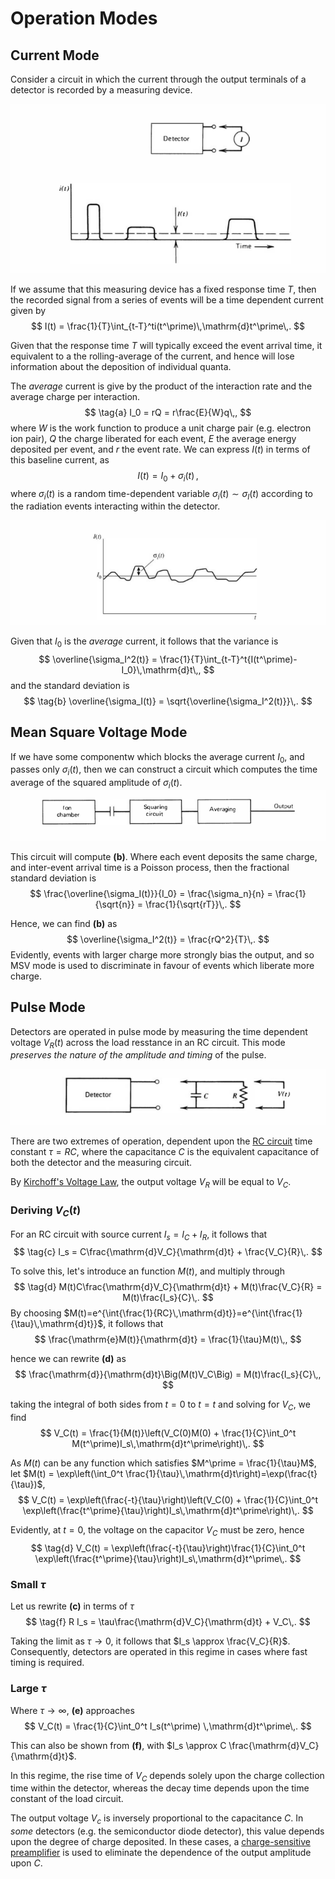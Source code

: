Operation Modes
===============

Current Mode
------------
Consider a circuit in which the current through the output terminals of a detector is recorded by a measuring device. 

![Current mode schematic](images/current-mode.png)

If we assume that this measuring device has a fixed response time $T$, then the recorded signal from a series of events will be a time dependent current given by
$$
I(t) = \frac{1}{T}\int_{t-T}^ti(t^\prime)\,\mathrm{d}t^\prime\,.
$$

Given that the response time $T$ will typically exceed the event arrival time, it equivalent to a the rolling-average of the current, and hence will lose information about the deposition of individual quanta. 

The _average_ current is give by the product of the interaction rate and the average charge per interaction.
$$
\tag{a}
I_0 = rQ = r\frac{E}{W}q\,,
$$
where $W$ is the work function to produce a unit charge pair (e.g. electron ion pair), $Q$ the charge liberated for each event, $E$ the average energy deposited per event, and $r$ the event rate. We can express $I(t)$ in terms of this baseline current, as
$$
I(t) = I_0 + \sigma_i(t)\,,
$$
where $\sigma_i(t)$ is a random time-dependent variable $\sigma_i(t) \sim \sigma_I(t)$ according to the radiation events interacting within the detector.

![Current expressed in terms of baseline average.](images/baseline-current.png)

Given that $I_0$ is the _average_ current, it follows that the variance is 
$$
    \overline{\sigma_I^2(t)} = \frac{1}{T}\int_{t-T}^t{I(t^\prime)-I_0}\,\mathrm{d}t\,,
$$
and the standard deviation is
$$
    \tag{b}
    \overline{\sigma_I(t)} = \sqrt{\overline{\sigma_I^2(t)}}\,.
$$

Mean Square Voltage Mode
------------------------
If we have some componentw which blocks the average current $I_0$, and passes only $\sigma_i(t)$, then we can construct a circuit which computes the time average of the squared amplitude of $\sigma_i(t)$.
![Mean square voltage schematic.](images/msv.png)

This circuit will compute **(b)**. Where each event deposits the same charge, and inter-event arrival time is a Poisson process, then the fractional standard deviation is 
$$
\frac{\overline{\sigma_I(t)}}{I_0} = \frac{\sigma_n}{n} = \frac{1}{\sqrt{n}} = \frac{1}{\sqrt{rT}}\,.
$$

Hence, we can find **(b)** as 
$$
\overline{\sigma_I^2(t)} = \frac{rQ^2}{T}\,.
$$
Evidently, events with larger charge more strongly bias the output, and so MSV mode is used to discriminate in favour of events which liberate more charge.

Pulse Mode
----------
Detectors are operated in pulse mode by measuring the time dependent voltage $V_R(t)$ across the load resstance in an RC circuit. This mode *preserves the nature of the amplitude and timing* of the pulse.

![Pulse mode schematic](images/pulse-mode.png)

There are two extremes of operation, dependent upon the [RC circuit](rc-circuits.md#RC-Circuit) time constant $\tau=RC$, where the capacitance $C$ is the equivalent capacitance of both the detector and the measuring circuit.

By [Kirchoff's Voltage Law](basic-electronics.md#Kirchoff's-Voltage-Law), the output voltage $V_R$ will be equal to $V_C$.

### Deriving $V_C(t)$
For an RC circuit with source current $I_s=I_C+I_R$, it follows that
$$
    \tag{c}
    I_s = C\frac{\mathrm{d}V_C}{\mathrm{d}t} + \frac{V_C}{R}\,.
$$

To solve this, let's introduce an function $M(t)$, and multiply through 
$$
    \tag{d}
    M(t)C\frac{\mathrm{d}V_C}{\mathrm{d}t} + M(t)\frac{V_C}{R} = M(t)\frac{I_s}{C}\,.
$$
By choosing $M(t)=e^{\int{\frac{1}{RC}\,\mathrm{d}t}}=e^{\int{\frac{1}{\tau}\,\mathrm{d}t}}$, it follows that
$$
\frac{\mathrm{e}M(t)}{\mathrm{d}t} = \frac{1}{\tau}M(t)\,,
$$

hence we can rewrite **(d)** as
$$
    \frac{\mathrm{d}}{\mathrm{d}t}\Big(M(t)V_C\Big) = M(t)\frac{I_s}{C}\,,
$$

taking the integral of both sides from $t=0$ to $t=t$ and solving for $V_C$, we find
$$
V_C(t) = \frac{1}{M(t)}\left(V_C(0)M(0) + \frac{1}{C}\int_0^t M(t^\prime)I_s\,\mathrm{d}t^\prime\right)\,.
$$

As $M(t)$ can be any function which satisfies $M^\prime = \frac{1}{\tau}M$, let $M(t) = \exp\left(\int_0^t \frac{1}{\tau}\,\mathrm{d}t\right)=\exp(\frac{t}{\tau})$,
$$
    V_C(t) = \exp\left(\frac{-t}{\tau}\right)\left(V_C(0) + \frac{1}{C}\int_0^t \exp\left(\frac{t^\prime}{\tau}\right)I_s\,\mathrm{d}t^\prime\right)\,.
$$

Evidently, at $t=0$, the voltage on the capacitor $V_C$ must be zero, hence
$$
    \tag{d}
    V_C(t) = \exp\left(\frac{-t}{\tau}\right)\frac{1}{C}\int_0^t \exp\left(\frac{t^\prime}{\tau}\right)I_s\,\mathrm{d}t^\prime\,.
$$


### Small $\tau$
Let us rewrite **(c)** in terms of $\tau$
$$
\tag{f}
R I_s = \tau\frac{\mathrm{d}V_C}{\mathrm{d}t} + V_C\,.
$$

Taking the limit as $\tau \rightarrow 0$, it follows that $I_s \approx \frac{V_C}{R}$. Consequently, detectors are operated in this regime in cases where fast timing is required.

### Large $\tau$
Where $\tau \rightarrow \infty$, **(e)** approaches
$$
    V_C(t) = \frac{1}{C}\int_0^t I_s(t^\prime) \,\mathrm{d}t^\prime\,.
$$

This can also be shown from **(f)**, with $I_s \approx C \frac{\mathrm{d}V_C}{\mathrm{d}t}$.

In this regime, the rise time of $V_C$ depends solely upon the charge collection time within the detector, whereas the decay time depends upon the time constant of the load circuit.

The output voltage $V_c$ is inversely proportional to the capacitance $C$. In _some_ detectors (e.g. the semiconductor diode detector), this value depends upon the degree of charge deposited. In these cases, a [charge-sensitive preamplifier](electronics.md#Charge-Sensitive-Amplifier) is used to eliminate the dependence of the output amplitude upon $C$.